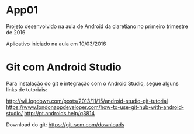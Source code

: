 # App01

Projeto desenvolvido na aula de Android da claretiano no primeiro trimestre de 2016

Aplicativo iniciado na aula em 10/03/2016

# Git com Android Studio

Para instalação do git e integração com o Android Studio, segue alguns links de tutoriais:

http://wii.logdown.com/posts/2013/11/15/android-studio-git-tutorial
https://www.londonappdeveloper.com/how-to-use-git-hub-with-android-studio/
http://pt.androids.help/q3814

Download do git: https://git-scm.com/downloads
